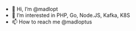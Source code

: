 - 👋 Hi, I’m @madlopt
- 👀 I’m interested in PHP, Go, Node.JS, Kafka, K8S
- 📫 How to reach me @madloptus

<!---
madlopt/madlopt is a ✨ special ✨ repository because its `README.md` (this file) appears on your GitHub profile.
You can click the Preview link to take a look at your changes.
--->
